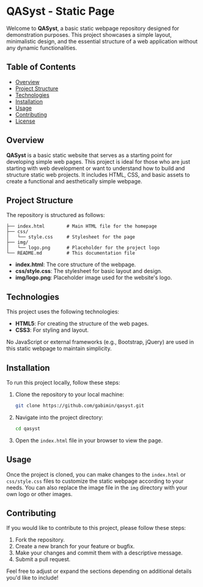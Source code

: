 # QASyst - Static Page

Welcome to **QASyst**, a basic static webpage repository designed for demonstration purposes. This project showcases a simple layout, minimalistic design, and the essential structure of a web application without any dynamic functionalities.

## Table of Contents

- [Overview](#overview)
- [Project Structure](#project-structure)
- [Technologies](#technologies)
- [Installation](#installation)
- [Usage](#usage)
- [Contributing](#contributing)
- [License](#license)

## Overview

**QASyst** is a basic static website that serves as a starting point for developing simple web pages. This project is ideal for those who are just starting with web development or want to understand how to build and structure static web projects. It includes HTML, CSS, and basic assets to create a functional and aesthetically simple webpage.

## Project Structure

The repository is structured as follows:

```
├── index.html        # Main HTML file for the homepage
├── css/
│   └── style.css     # Stylesheet for the page
├── img/
│   └── logo.png      # Placeholder for the project logo
└── README.md         # This documentation file
```

- **index.html**: The core structure of the webpage.
- **css/style.css**: The stylesheet for basic layout and design.
- **img/logo.png**: Placeholder image used for the website's logo.

## Technologies

This project uses the following technologies:

- **HTML5**: For creating the structure of the web pages.
- **CSS3**: For styling and layout.

No JavaScript or external frameworks (e.g., Bootstrap, jQuery) are used in this static webpage to maintain simplicity.

## Installation

To run this project locally, follow these steps:

1. Clone the repository to your local machine:

    ```bash
    git clone https://github.com/gabimin/qasyst.git
    ```

2. Navigate into the project directory:

    ```bash
    cd qasyst
    ```

3. Open the `index.html` file in your browser to view the page.

## Usage

Once the project is cloned, you can make changes to the `index.html` or `css/style.css` files to customize the static webpage according to your needs. You can also replace the image file in the `img` directory with your own logo or other images.

## Contributing

If you would like to contribute to this project, please follow these steps:

1. Fork the repository.
2. Create a new branch for your feature or bugfix.
3. Make your changes and commit them with a descriptive message.
4. Submit a pull request.

Feel free to adjust or expand the sections depending on additional details you'd like to include!
